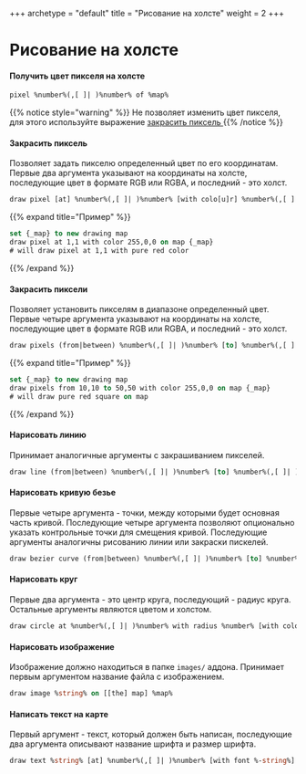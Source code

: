 +++
archetype = "default"
title = "Рисование на холсте"
weight = 2
+++
# Рисование на холсте

#### Получить цвет пикселя на холсте
```vb
pixel %number%(,[ ]| )%number% of %map%
```
{{% notice style="warning" %}}
Не позволяет изменить цвет пикселя, для этого используйте выражение [закрасить пиксель <i class="fas fa-link"></i>](./#закрасить-пиксель)
{{% /notice %}}
#### Закрасить пиксель
Позволяет задать пикселю определенный цвет по его координатам.
Первые два аргумента указывают на координаты на холсте, последующие цвет в формате RGB или RGBA, и последний - это холст.
```vb
draw pixel [at] %number%(,[ ]| )%number% [with colo[u]r] %number%(,[ ]| )%number%(,[ ]| )%number%[(,[ ]| )%-number%] on [map] %map%
```
{{% expand title="Пример" %}}
```vb
set {_map} to new drawing map
draw pixel at 1,1 with color 255,0,0 on map {_map}
# will draw pixel at 1,1 with pure red color
```
{{% /expand %}}
#### Закрасить пиксели
Позволяет установить пикселям в диапазоне определенный цвет.\
Первые четыре аргумента указывают на координаты на холсте, последующие цвет в формате RGB или RGBA, и последний - это холст.
```vb
draw pixels (from|between) %number%(,[ ]| )%number% [to] %number%(,[ ]| )%number% [with colo[u]r] %number%(,[ ]| )%number%(,[ ]| )%number%[(,[ ]| )%-number%] on [map] %map%
```
{{% expand title="Пример" %}}
```vb
set {_map} to new drawing map
draw pixels from 10,10 to 50,50 with color 255,0,0 on map {_map}
# will draw pure red square on map
```
{{% /expand %}}

#### Нарисовать линию
Принимает аналогичные аргументы с закрашиванием пикселей.
```vb
draw line (from|between) %number%(,[ ]| )%number% [to] %number%(,[ ]| )%number% [with colo[u]r] %number%(,[ ]| )%number%(,[ ]| )%number%[(,[ ]| )%-number%] on [map] %map%
```

#### Нарисовать кривую безье
Первые четыре аргумента - точки, между которыми будет основная часть кривой. Последующие четыре аргумента позволяют опционально указать контрольные точки для смещения кривой. Последующие аргументы аналогичны рисованию линии или закраски пискелей.
```vb
draw bezier curve (from|between) %number%(,[ ]| )%number% [to] %number%(,[ ]| )%number% [[with] control points] %number%(,[ ]| )%number% [and] %number%(,[ ]| )%number% [with colo[u]r] %number%(,[ ]| )%number%(,[ ]| )%number%[(,[ ]| )%-number%] on [map] %map%
```

#### Нарисовать круг
Первые два аргумента - это центр круга, последующий - радиус круга. Остальные аргументы являются цветом и холстом.
```vb
draw circle at %number%(,[ ]| )%number% with radius %number% [with colo[u]r] %number%(,[ ]| )%number%(,[ ]| )%number%[(,[ ]| )%-number%] on [map] %map%
```

#### Нарисовать изображение
Изображение должно находиться в папке `images/` аддона. Принимает первым аргументом название файла с изображением.
```vb
draw image %string% on [[the] map] %map%
```

#### Написать текст на карте
Первый аргумент - текст, который должен быть написан, последующие два аргумента описывают название шрифта и размер шрифта.
```vb
draw text %string% [at] %number%(,[ ]| )%number% [with font %-string%] [with size %-number%] [with colo[u]r] %number%(,[ ]| )%number%(,[ ]| )%number%[(,[ ]| )%-number%] on [map] %map%
```